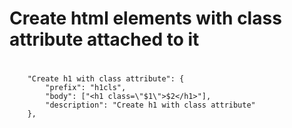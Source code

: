 # Create html elements with class attribute attached to it

#### <h1>

```
	"Create h1 with class attribute": {
		"prefix": "h1cls",
		"body": ["<h1 class=\"$1\">$2</h1>"],
		"description": "Create h1 with class attribute"
	},
```
